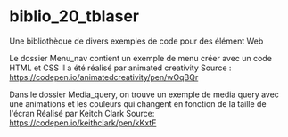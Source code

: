 # biblio_20_tblaser
Une bibliothèque de divers exemples de code pour des élément Web



Le dossier Menu_nav contient un exemple de menu créer avec un code HTML et CSS
Il a été réalisé par animated creativity
Source : https://codepen.io/animatedcreativity/pen/wOqBQr



Dans le dossier Media_query, on trouve un exemple de media query avec une animations et les couleurs qui changent en fonction de la taille de l'écran
Réalisé par Keitch Clark
Source: https://codepen.io/keithclark/pen/kKxtF

